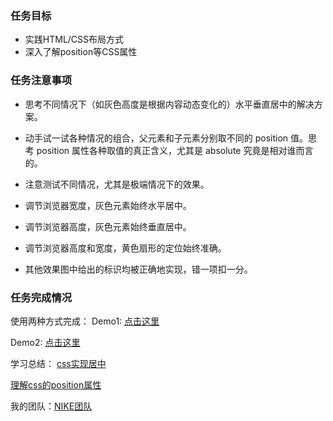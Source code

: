 
### 任务目标

- 实践HTML/CSS布局方式
- 深入了解position等CSS属性

### 任务注意事项

- 思考不同情况下（如灰色高度是根据内容动态变化的）水平垂直居中的解决方案。

- 动手试一试各种情况的组合，父元素和子元素分别取不同的 position 值。思考 position 属性各种取值的真正含义，尤其是 absolute 究竟是相对谁而言的。

- 注意测试不同情况，尤其是极端情况下的效果。

- 调节浏览器宽度，灰色元素始终水平居中。

- 调节浏览器高度，灰色元素始终垂直居中。

- 调节浏览器高度和宽度，黄色扇形的定位始终准确。

- 其他效果图中给出的标识均被正确地实现，错一项扣一分。


### 任务完成情况

使用两种方式完成：
Demo1: [点击这里](http://huanyouchen.github.io/demo/ife/16-spring/first/center-and-position/index-flex.html)

Demo2: [点击这里](http://huanyouchen.github.io/demo/ife/16-spring/first/center-and-position/index.html)

学习总结：
[css实现居中](http://www.fscwz.com/2016/03/17/css-center-complete-guide/)

[理解css的position属性](http://www.fscwz.com/2016/03/18/understand-css-position/)

我的团队：[NIKE团队](https://github.com/NIKE-FE)





